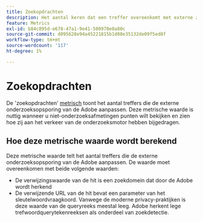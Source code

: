 ```yaml
---
title: Zoekopdrachten
description: Het aantal keren dat een treffer overeenkomt met externe zoekcriteria.
feature: Metrics
exl-id: b84c895d-e678-47a1-9e41-500970e0a80c
source-git-commit: d095628e94a45221815b1d08e35132de09f5ed8f
workflow-type: tm+mt
source-wordcount: '117'
ht-degree: 1%

---
```


# Zoekopdrachten

De &#39;zoekopdrachten&#39; [metrisch](overview.md) toont het aantal treffers die de externe onderzoeksopsporing van de Adobe aanpassen. Deze metrische waarde is nuttig wanneer u niet-onderzoeksafmetingen punten wilt bekijken en zien hoe zij aan het verkeer van de onderzoeksmotor hebben bijgedragen.

## Hoe deze metrische waarde wordt berekend

Deze metrische waarde telt het aantal treffers die de externe onderzoeksopsporing van de Adobe aanpassen. De waarde moet overeenkomen met beide volgende waarden:

* De verwijzingswaarde van de hit is een zoekdomein dat door de Adobe wordt herkend
* De verwijzende URL van de hit bevat een parameter van het sleutelwoordvraagkoord. Vanwege de moderne privacy-praktijken is deze waarde van de queryreeks meestal leeg. Adobe herkent lege trefwoordquerytekenreeksen als onderdeel van zoekdetectie.
